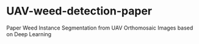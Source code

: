 # UAV-weed-detection-paper
Paper Weed Instance Segmentation from UAV Orthomosaic Images based on Deep Learning
